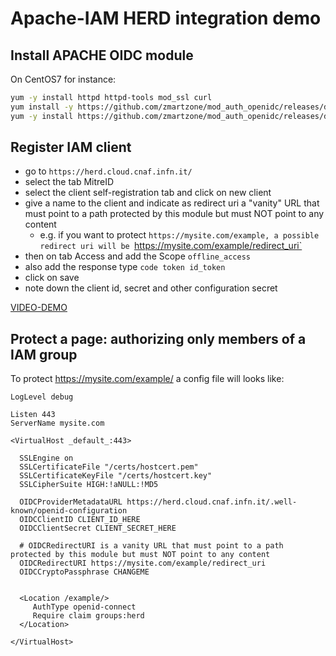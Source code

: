 # Apache-IAM HERD integration demo 

## Install APACHE OIDC module

On CentOS7 for instance:

```bash
yum -y install httpd httpd-tools mod_ssl curl
yum install -y https://github.com/zmartzone/mod_auth_openidc/releases/download/v2.4.0/cjose-0.6.1.5-1.el7.x86_64.rpm
yum -y install https://github.com/zmartzone/mod_auth_openidc/releases/download/v2.4.7/mod_auth_openidc-2.4.7-1.el7.x86_64.rpm
```

## Register IAM client

- go to `https://herd.cloud.cnaf.infn.it/`
- select the tab MitreID
- select the client self-registration tab and click on new client
- give a name to the client and indicate as redirect uri a "vanity" URL that must point to a path protected by this module but must NOT point to any content
  - e.g. if you want to protect `https://mysite.com/example, a possible redirect uri will be `https://mysite.com/example/redirect_uri`
- then on tab Access and add the Scope `offline_access`
- also add the response type `code token id_token`
- click on save
- note down the client id, secret and other configuration secret

[VIDEO-DEMO](https://youtu.be/sVzloqCMNqg) 

## Protect a page: authorizing only members of a IAM group

To protect https://mysite.com/example/ a config file will looks like: 

```
LogLevel debug

Listen 443
ServerName mysite.com

<VirtualHost _default_:443>

  SSLEngine on
  SSLCertificateFile "/certs/hostcert.pem"
  SSLCertificateKeyFile "/certs/hostcert.key"
  SSLCipherSuite HIGH:!aNULL:!MD5

  OIDCProviderMetadataURL https://herd.cloud.cnaf.infn.it/.well-known/openid-configuration
  OIDCClientID CLIENT_ID_HERE
  OIDCClientSecret CLIENT_SECRET_HERE

  # OIDCRedirectURI is a vanity URL that must point to a path protected by this module but must NOT point to any content
  OIDCRedirectURI https://mysite.com/example/redirect_uri
  OIDCCryptoPassphrase CHANGEME


  <Location /example/>
     AuthType openid-connect
     Require claim groups:herd
  </Location>

</VirtualHost>
```

